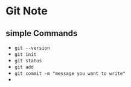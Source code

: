 # Git Note
## simple Commands
- `git --version`
- `git init`
- `git status`
- `git add`
- `git commit -m "message you want to write"`
- 
